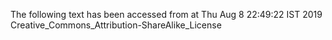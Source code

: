 The following text has been accessed from at Thu Aug 8 22:49:22 IST 2019
Creative_Commons_Attribution-ShareAlike_License
